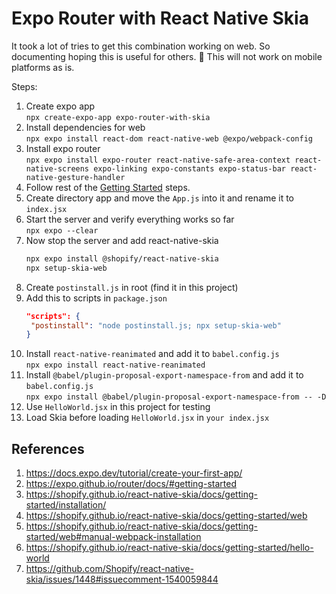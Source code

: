 # Expo Router with React Native Skia

It took a lot of tries to get this combination working on web. So documenting hoping this is useful for others. 🙂 This will not work on mobile platforms as is.

Steps:

1. Create expo app  
   `npx create-expo-app expo-router-with-skia`
1. Install dependencies for web  
   `npx expo install react-dom react-native-web @expo/webpack-config`
1. Install expo router  
   `npx expo install expo-router react-native-safe-area-context react-native-screens expo-linking expo-constants expo-status-bar react-native-gesture-handler`
1. Follow rest of the [Getting Started](https://expo.github.io/router/docs/#getting-started) steps.
1. Create directory app and move the `App.js` into it and rename it to `index.jsx`
1. Start the server and verify everything works so far  
   `npx expo --clear`
1. Now stop the server and add react-native-skia  
   ```bash
   npx expo install @shopify/react-native-skia
   npx setup-skia-web
   ```
1. Create `postinstall.js` in root (find it in this project)
1. Add this to scripts in `package.json`
   ```json
   "scripts": {
    "postinstall": "node postinstall.js; npx setup-skia-web"
   }
   ```
1. Install `react-native-reanimated` and add it to `babel.config.js`  
   `npx expo install react-native-reanimated`
1. Install `@babel/plugin-proposal-export-namespace-from` and add it to `babel.config.js`  
   `npx expo install @babel/plugin-proposal-export-namespace-from -- -D`
1. Use `HelloWorld.jsx` in this project for testing
1. Load Skia before loading `HelloWorld.jsx` in `your index.jsx`



## References
1. https://docs.expo.dev/tutorial/create-your-first-app/
1. https://expo.github.io/router/docs/#getting-started
1. https://shopify.github.io/react-native-skia/docs/getting-started/installation/
1. https://shopify.github.io/react-native-skia/docs/getting-started/web
1. https://shopify.github.io/react-native-skia/docs/getting-started/web#manual-webpack-installation
1. https://shopify.github.io/react-native-skia/docs/getting-started/hello-world
1. https://github.com/Shopify/react-native-skia/issues/1448#issuecomment-1540059844
